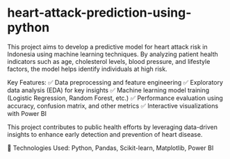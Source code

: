 # heart-attack-prediction-using-python
This project aims to develop a predictive model for heart attack risk in Indonesia using machine learning techniques. By analyzing patient health indicators such as age, cholesterol levels, blood pressure, and lifestyle factors, the model helps identify individuals at high risk.

Key Features:
✅ Data preprocessing and feature engineering
✅ Exploratory data analysis (EDA) for key insights
✅ Machine learning model training (Logistic Regression, Random Forest, etc.)
✅ Performance evaluation using accuracy, confusion matrix, and other metrics
✅ Interactive visualizations with Power BI

This project contributes to public health efforts by leveraging data-driven insights to enhance early detection and prevention of heart disease.

📌 Technologies Used: Python, Pandas, Scikit-learn, Matplotlib, Power BI
